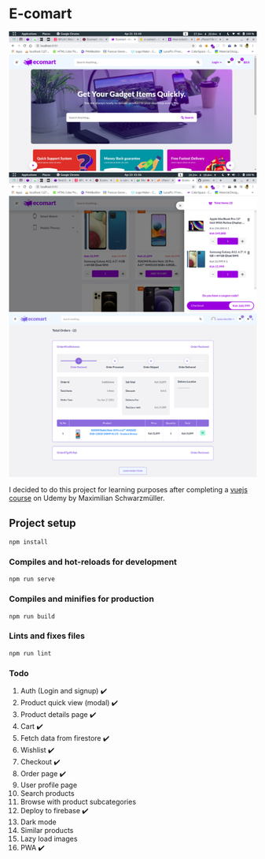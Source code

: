 # E-comart

<img src="./screenshot.png" alt="screenshot" />
<img src="./screenshot2.png" alt="screenshot" />
<img src="./screenshot3.png" alt="screenshot" />

I decided to do this project for learning purposes after completing a <a href="https://www.udemy.com/course/vuejs-2-the-complete-guide/">vuejs course</a> on Udemy by Maximilian Schwarzmüller.

## Project setup

```
npm install
```

### Compiles and hot-reloads for development

```
npm run serve
```

### Compiles and minifies for production

```
npm run build
```

### Lints and fixes files

```
npm run lint
```

### Todo

1. Auth (Login and signup) ✔️
1. Product quick view (modal) ✔️
1. Product details page ✔️
1. Cart ✔️
1. Fetch data from firestore ✔️
1. Wishlist ✔️
1. Checkout ✔️
1. Order page ✔️
1. User profile page
1. Search products
1. Browse with product subcategories
1. Deploy to firebase ✔️
1. Dark mode
1. Similar products
1. Lazy load images
1. PWA ✔️
